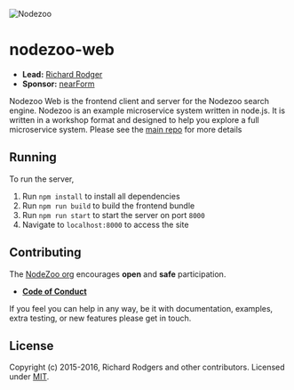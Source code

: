 ![Nodezoo](https://raw.githubusercontent.com/nodezoo/nodezoo-org/master/assets/logo-nodezoo.png)

# nodezoo-web

- __Lead:__ [Richard Rodger][Lead]
- __Sponsor:__ [nearForm][]

Nodezoo Web is the frontend client and server for the Nodezoo search engine. Nodezoo is an example microservice system written in node.js. It is written in a workshop format and designed to help you explore a full microservice
system. Please see the [main repo][] for more details

## Running
To run the server,

1. Run `npm install` to install all dependencies
2. Run `npm run build` to build the frontend bundle
3. Run `npm run start` to start the server on port `8000`
4. Navigate to `localhost:8000` to access the site

## Contributing
The [NodeZoo org][] encourages __open__ and __safe__ participation.

- __[Code of Conduct]__

If you feel you can help in any way, be it with documentation, examples, extra testing, or new
features please get in touch.

## License
Copyright (c) 2015-2016, Richard Rodgers and other contributors.
Licensed under [MIT][].


[MIT]: ./LICENSE
[Code of Conduct]: https://github.com/nodezoo/nodezoo-org/blob/master/CoC.md
[nearForm]: http://www.nearform.com/
[NodeZoo org]: http://www.nodezoo.com/
[Lead]: https://github.com/rjrodger
[main repo]: https://github.com/rjrodger/nodezoo
[MIT]: ./LICENSE
